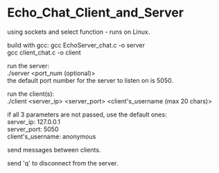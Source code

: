 # Echo_Chat_Client_and_Server
using sockets and select function - runs on Linux.

build with gcc:
gcc EchoServer_chat.c -o server  
gcc client_chat.c -o client  

run the server:  
./server <port_num (optional)>  
the default port number for the server to listen on is 5050.  

run the client(s):  
./client <server_ip> <server_port> <client's_username  (max 20 chars)>   

if all 3 parameters are not passed, use the default ones:  
server_ip: 127.0.0.1  
server_port: 5050  
client's_username: anonymous  

send messages between clients.  

send 'q' to disconnect from the server.  




